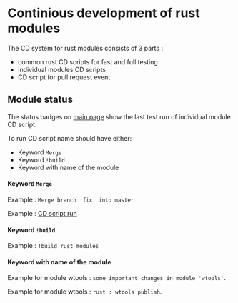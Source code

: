 # Continious development of rust modules

The CD system for rust modules consists of 3 parts :

- common rust CD scripts for fast and full testing
- individual modules CD scripts
- CD script for pull request event

## Module status

The status badges on [main page](../Readme.md#rust-tools) show the last test run of individual module CD script.

To run CD script name should have either:
- Keyword `Merge`
- Keyword `!build`
- Keyword with name of the module

#### Keyword `Merge`

Example : `Merge branch 'fix' into master`

Example : [CD script run](https://github.com/Wandalen/wTools/actions/runs/2343552303)

#### Keyword `!build`

Example : `!build rust modules`

#### Keyword with name of the module

Example for module wtools : `some important changes in module 'wtools'`.

Example for module wtools : `rust : wtools publish`.
